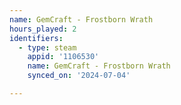 ```yaml
---
name: GemCraft - Frostborn Wrath
hours_played: 2
identifiers:
  - type: steam
    appid: '1106530'
    name: GemCraft - Frostborn Wrath
    synced_on: '2024-07-04'

---
```

